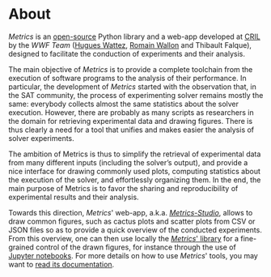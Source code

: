# About

*Metrics* is an [open-source](https://github.com/crillab/metrics) Python
library and a web-app developed at [CRIL](http://www.cril.fr) by the
*WWF Team* ([Hugues Wattez](http://www.cril.fr/~wattez),
[Romain Wallon](http://www.cril.fr/~wallon/en) and Thibault Falque),
designed to facilitate the conduction of experiments and their analysis.

The main objective of *Metrics* is to provide a complete toolchain from
the execution of software programs to the analysis of their performance.
In particular, the development of *Metrics* started with the observation
that, in the SAT community, the process of experimenting solver remains
mostly the same: everybody collects almost the same statistics about the
solver execution.
However, there are probably as many scripts as researchers in the domain
for retrieving experimental data and drawing figures.
There is thus clearly a need for a tool that unifies and makes easier the
analysis of solver experiments.

The ambition of Metrics is thus to simplify the retrieval of experimental data
from many different inputs (including the solver’s output), and provide a
nice interface for drawing commonly used plots, computing statistics about
the execution of the solver, and effortlessly organizing them.
In the end, the main purpose of Metrics is to favor the sharing and
reproducibility of experimental results and their analysis.

Towards this direction, *Metrics*' web-app, a.k.a.
[*Metrics-Studio*](http://crillab-metrics.cloud), allows to draw common figures,
such as cactus plots and scatter plots from CSV or JSON files so as to provide
a quick overview of the conducted experiments.
From this overview, one can then use locally the
[*Metrics*' library](https://pypi.org/project/crillab-metrics/) for a
fine-grained control of the drawn figures, for instance through the use of
[Jupyter notebooks](https://jupyter.org/).
For more details on how to use *Metrics*' tools, you may want to
[read its documentation](https://metrics.readthedocs.io).
